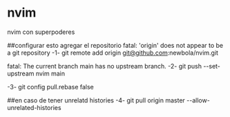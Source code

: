 # nvim
nvim con superpoderes

##configurar esto
agregar el repositorio
fatal: 'origin' does not appear to be a git repository
-1- git remote add origin git@github.com:newbola/nvim.git

fatal: The current branch main has no upstream branch.
-2- git push --set-upstream nvim main

-3- git config pull.rebase false 

##en caso de tener unrelatd histories 
-4- git pull origin master --allow-unrelated-histories
